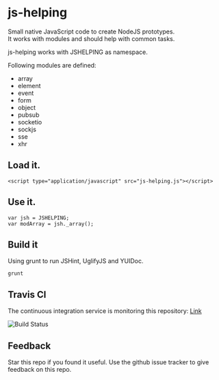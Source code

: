 # js-helping

Small native JavaScript code to create NodeJS prototypes.  
It works with modules and should help with common tasks.  

js-helping works with JSHELPING as namespace.  

Following modules are defined:    
* array
* element
* event
* form
* object
* pubsub
* socketio
* sockjs
* sse
* xhr

## Load it.

    <script type="application/javascript" src="js-helping.js"></script>

## Use it.

    var jsh = JSHELPING;
    var modArray = jsh._array();

## Build it

Using grunt to run JSHint, UglifyJS and YUIDoc.  

    grunt

## Travis CI

The continuous integration service is monitoring this repository: [Link](https://travis-ci.org/DBProductions/js-helping)

![Build Status](https://travis-ci.org/DBProductions/js-helping.svg?branch=master)

## Feedback
Star this repo if you found it useful. Use the github issue tracker to give feedback on this repo.